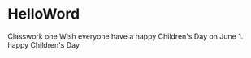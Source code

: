 # HelloWord
Classwork one
Wish everyone have a happy Children's Day on June 1.
happy Children's Day
